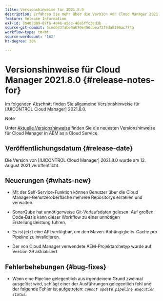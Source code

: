 ```yaml
---
title: Versionshinweise für 2021.8.0
description: Erfahren Sie mehr über die Version von Cloud Manager 2021.8.0.
feature: Release Information
exl-id: 8b402d09-87f6-4e46-a5cc-46a5ffc3cd3b
source-git-commit: 5ced643fabe0a670e456cbea72f9da8196ac774a
workflow-type: tm+mt
source-wordcount: '162'
ht-degree: 30%

---
```


# Versionshinweise für Cloud Manager 2021.8.0 {#release-notes-for}

Im folgenden Abschnitt finden Sie allgemeine Versionshinweise für [!UICONTROL Cloud Manager] 2021.8.0.

>[!NOTE]
>Unter [Aktuelle Versionshinweise](https://experienceleague.adobe.com/en/docs/experience-manager-cloud-service/content/release-notes/cloud-manager/current#getting-access) finden Sie die neuesten Versionshinweise für Cloud Manager in AEM as a Cloud Service.

## Veröffentlichungsdatum {#release-date}

Die Version von [!UICONTROL Cloud Manager] 2021.8.0 wurde am 12. August 2021 veröffentlicht.


## Neuerungen {#whats-new}

* Mit der Self-Service-Funktion können Benutzer über die Cloud Manager-Benutzeroberfläche mehrere Repositorys erstellen und verwalten.

* SonarQube hat unnötigerweise Git-Verlaufsdaten gelesen. Auf großen Code-Basis kann dieser Workflow zu einer unnötigen Erstellungsleistung führen.

* Es ist jetzt eine API verfügbar, um den Maven-Abhängigkeits-Cache pro Pipeline zu invalidieren.

* Der von Cloud Manager verwendete AEM-Projektarchetyp wurde auf Version 29 aktualisiert.

## Fehlerbehebungen {#bug-fixes}

* Wenn eine Pipeline gelegentlich aus irgendeinem Grund zweimal ausgelöst wird, schlägt einer der Ausführungen gelegentlich fehl und der folgende Fehler ist aufgetreten: *`cannot update pipeline execution status`*.
